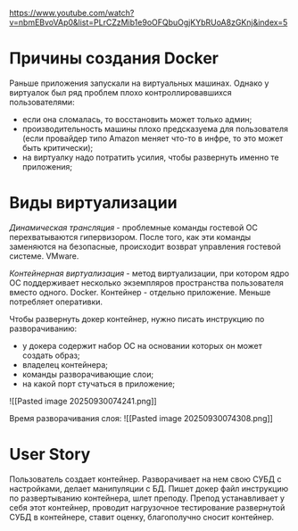 https://www.youtube.com/watch?v=nbmEBvoVAp0&list=PLrCZzMib1e9oOFQbuOgjKYbRUoA8zGKnj&index=5
# Причины создания Docker
Раньше приложения запускали на виртуальных машинах. Однако у виртуалок был ряд проблем плохо контроллировавшихся пользователями:
- если она сломалась, то восстановить может только админ;
- производительность машины плохо предсказуема для пользователя (если провайдер типо Amazon меняет что-то в инфре, то это может быть критически);
- на виртуалку надо потратить усилия, чтобы развернуть именно те приложения;

# Виды виртуализации
*Динамическая трансляция* - проблемные команды гостевой ОС перехватываются гипервизором. После того, как эти команды заменяются на безопасные, происходит возврат управления гостевой системе. VMware.

 *Контейнерная виртуализация* - метод виртуализации, при котором ядро ОС поддерживает несколько экземпляров пространства пользователя вместо одного. Docker. 
Контейнер - отдельно приложение. Меньше потребляет оперативки.

Чтобы развернуть докер контейнер, нужно писать инструкцию по разворачиванию:
- у докера содержит набор ОС на основании которых он может создать образ;
- владелец контейнера;
- команды разворачивающие слои;
- на какой порт стучаться в приложение;

![[Pasted image 20250930074241.png]]

Время разворачивания слоя:
![[Pasted image 20250930074308.png]]

# User Story
Пользователь создает контейнер. Разворачивает на нем свою СУБД с настройками, делает манипуляции с БД. Пишет докер файл инструкцию по развертыванию контейнера, шлет преподу. Препод устанавливает у себя этот контейнер, проводит нагрузочное тестирование развернутой СУБД в контейнере, ставит оценку, благополучно сносит контейнер.